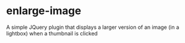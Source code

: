 enlarge-image
=============

A simple JQuery plugin that displays a larger version of an image (in a lightbox) when a thumbnail is clicked


